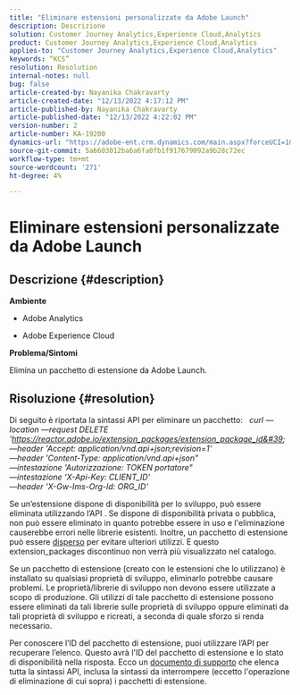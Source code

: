 ```yaml
---
title: "Eliminare estensioni personalizzate da Adobe Launch"
description: Descrizione
solution: Customer Journey Analytics,Experience Cloud,Analytics
product: Customer Journey Analytics,Experience Cloud,Analytics
applies-to: "Customer Journey Analytics,Experience Cloud,Analytics"
keywords: “KCS”
resolution: Resolution
internal-notes: null
bug: false
article-created-by: Nayanika Chakravarty
article-created-date: "12/13/2022 4:17:12 PM"
article-published-by: Nayanika Chakravarty
article-published-date: "12/13/2022 4:22:02 PM"
version-number: 2
article-number: KA-19200
dynamics-url: "https://adobe-ent.crm.dynamics.com/main.aspx?forceUCI=1&pagetype=entityrecord&etn=knowledgearticle&id=19cfd893-017b-ed11-81ac-6045bd006a22"
source-git-commit: 5a6603012ba6a6fa0fb1f917679092a9b28c72ec
workflow-type: tm+mt
source-wordcount: '271'
ht-degree: 4%

---
```


# Eliminare estensioni personalizzate da Adobe Launch

## Descrizione {#description}


<b>Ambiente</b>

- Adobe Analytics

- Adobe Experience Cloud

<b>Problema/Sintomi</b>

Elimina un pacchetto di estensione da Adobe Launch.


## Risoluzione {#resolution}


Di seguito è riportata la sintassi API per eliminare un pacchetto:
 
*curl —location —request DELETE &#39;https://reactor.adobe.io/extension_packages/extension_package_id&#39; \
—header &#39;Accept: application/vnd.api+json;revision=1&#39; \
—header &#39;Content-Type: application/vnd.api+json&quot; \
—intestazione &#39;Autorizzazione: TOKEN portatore&quot; \
—intestazione &#39;X-Api-Key: CLIENT_ID&#39; \
—header &#39;X-Gw-Ims-Org-Id: ORG_ID&#39;*

Se un’estensione dispone di disponibilità per lo sviluppo, può essere eliminata utilizzando l’API . Se dispone di disponibilità privata o pubblica, non può essere eliminato in quanto potrebbe essere in uso e l&#39;eliminazione causerebbe errori nelle librerie esistenti. Inoltre, un pacchetto di estensione può essere [disperso](https://experienceleague.adobe.com/docs/experience-platform/tags/api/endpoints/extension-packages.html?lang=en#discontinue) per evitare ulteriori utilizzi. E questo extension_packages discontinuo non verrà più visualizzato nel catalogo.

Se un pacchetto di estensione (creato con le estensioni che lo utilizzano) è installato su qualsiasi proprietà di sviluppo, eliminarlo potrebbe causare problemi. Le proprietà/librerie di sviluppo non devono essere utilizzate a scopo di produzione. Gli utilizzi di tale pacchetto di estensione possono essere eliminati da tali librerie sulle proprietà di sviluppo oppure eliminati da tali proprietà di sviluppo e ricreati, a seconda di quale sforzo si renda necessario.

Per conoscere l’ID del pacchetto di estensione, puoi utilizzare l’API per recuperare l’elenco. Questo avrà l&#39;ID del pacchetto di estensione e lo stato di disponibilità nella risposta. Ecco un [documento di supporto](https://experienceleague.adobe.com/docs/experience-platform/tags/api/endpoints/extension-packages.html?lang=en#list) che elenca tutta la sintassi API, inclusa la sintassi da interrompere (eccetto l&#39;operazione di eliminazione di cui sopra) i pacchetti di estensione.
